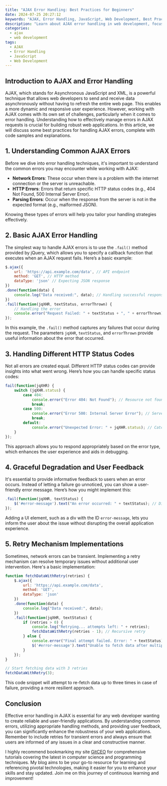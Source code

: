```yaml
---
title: "AJAX Error Handling: Best Practices for Beginners"
date: 2024-07-25 20:27:12
keywords: "AJAX, Error Handling, JavaScript, Web Development, Best Practices, Beginners"
description: "Learn about AJAX error handling in web development, focusing on best practices for beginners. This article covers various techniques to handle errors effectively, including common mistakes and how to avoid them. Dive into practical examples and code snippets that illustrate error handling in AJAX requests. Enhance your web development skills by understanding the importance of robust error handling and how to implement it efficiently in your projects."
categories:
  - ajax
  - web development
tags:
  - AJAX
  - Error Handling
  - JavaScript
  - Web Development
---
```


## Introduction to AJAX and Error Handling

AJAX, which stands for Asynchronous JavaScript and XML, is a powerful technique that allows web developers to send and receive data asynchronously without having to refresh the entire web page. This enables a more dynamic and responsive user experience. However, working with AJAX comes with its own set of challenges, particularly when it comes to error handling. Understanding how to effectively manage errors in AJAX requests is crucial for building robust web applications. In this article, we will discuss some best practices for handling AJAX errors, complete with code samples and explanations.

<!-- more -->

## 1. Understanding Common AJAX Errors

Before we dive into error handling techniques, it's important to understand the common errors you may encounter while working with AJAX:

- **Network Errors**: These occur when there is a problem with the internet connection or the server is unreachable.
- **HTTP Errors**: Errors that return specific HTTP status codes (e.g., 404 Not Found, 500 Internal Server Error).
- **Parsing Errors**: Occur when the response from the server is not in the expected format (e.g., malformed JSON).
  
Knowing these types of errors will help you tailor your handling strategies effectively.

## 2. Basic AJAX Error Handling

The simplest way to handle AJAX errors is to use the `.fail()` method provided by jQuery, which allows you to specify a callback function that executes when an AJAX request fails. Here’s a basic example:

```javascript
$.ajax({
    url: 'https://api.example.com/data', // API endpoint
    method: 'GET', // HTTP method
    dataType: 'json' // Expecting JSON response
})
.done(function(data) {
    console.log("Data received:", data); // Handling successful response
})
.fail(function(jqXHR, textStatus, errorThrown) {
    // Handling the error
    console.error("Request Failed: " + textStatus + ", " + errorThrown); // Logging error for debugging
});
```

In this example, the `.fail()` method captures any failures that occur during the request. The parameters `jqXHR`, `textStatus`, and `errorThrown` provide useful information about the error that occurred.

## 3. Handling Different HTTP Status Codes

Not all errors are created equal. Different HTTP status codes can provide insights into what went wrong. Here’s how you can handle specific status codes:

```javascript
fail(function(jqXHR) {
    switch (jqXHR.status) {
        case 404:
            console.error("Error 404: Not Found"); // Resource not found
            break;
        case 500:
            console.error("Error 500: Internal Server Error"); // Server-side error
            break;
        default:
            console.error("Unexpected Error: " + jqXHR.status); // Catch-all for other errors
    }
});
```

This approach allows you to respond appropriately based on the error type, which enhances the user experience and aids in debugging.

## 4. Graceful Degradation and User Feedback

It's essential to provide informative feedback to users when an error occurs. Instead of letting a failure go unnoticed, you can show a user-friendly error message. Here’s how you might implement this:

```javascript
.fail(function(jqXHR, textStatus) {
    $('#error-message').text("An error occurred: " + textStatus); // Display error message in a designated area
});
```

Adding a UI element, such as a div with the ID `error-message`, lets you inform the user about the issue without disrupting the overall application experience.

## 5. Retry Mechanism Implementations

Sometimes, network errors can be transient. Implementing a retry mechanism can resolve temporary issues without additional user intervention. Here's a basic implementation:

```javascript
function fetchDataWithRetry(retries) {
    $.ajax({
        url: 'https://api.example.com/data',
        method: 'GET',
        dataType: 'json'
    })
    .done(function(data) {
        console.log("Data received:", data);
    })
    .fail(function(jqXHR, textStatus) {
        if (retries > 0) {
            console.log("Retrying... attempts left: " + retries);
            fetchDataWithRetry(retries - 1); // Recursive retry
        } else {
            console.error("Final attempt failed. Error: " + textStatus);
            $('#error-message').text("Unable to fetch data after multiple attempts."); // Notify user
        }
    });
}

// Start fetching data with 3 retries
fetchDataWithRetry(3);
```

This code snippet will attempt to re-fetch data up to three times in case of failure, providing a more resilient approach.

## Conclusion

Effective error handling in AJAX is essential for any web developer wanting to create reliable and user-friendly applications. By understanding common errors, utilizing appropriate handling methods, and providing user feedback, you can significantly enhance the robustness of your web applications. Remember to include retries for transient errors and always ensure that users are informed of any issues in a clear and constructive manner.

I highly recommend bookmarking my site [GitCEO](https://gitceo.com) for comprehensive tutorials covering the latest in computer science and programming techniques. My blog aims to be your go-to resource for learning and referencing pivotal technologies, making it easier for you to enhance your skills and stay updated. Join me on this journey of continuous learning and improvement!